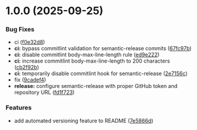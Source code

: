 # 1.0.0 (2025-09-25)

### Bug Fixes

- ci ([f0e32d8](https://github.com/comfy-deploy/paint/commit/f0e32d8604cc56c0fe853c177c5b197962132d39))
- **ci:** bypass commitlint validation for semantic-release commits ([67fc97b](https://github.com/comfy-deploy/paint/commit/67fc97b5301c65bc77d48981386d1f49d9c7bd6b))
- **ci:** disable commitlint body-max-line-length rule ([ed9e222](https://github.com/comfy-deploy/paint/commit/ed9e222f0ab12b7ab96470e01c907a5729d53a75))
- **ci:** increase commitlint body-max-line-length to 200 characters ([cb2f92b](https://github.com/comfy-deploy/paint/commit/cb2f92bca7a9acfec5f0923d2c21658b116690e6))
- **ci:** temporarily disable commitlint hook for semantic-release ([2e7156c](https://github.com/comfy-deploy/paint/commit/2e7156c66cf2d5b05744a43434c46382cc3b31f8))
- fix ([9cadef4](https://github.com/comfy-deploy/paint/commit/9cadef46ed2145462a4c4789e6cace3df5a07ef7))
- **release:** configure semantic-release with proper GitHub token and repository URL ([fd1f723](https://github.com/comfy-deploy/paint/commit/fd1f72331501a1a01eea86bd8bf0a2115b93a89d))

### Features

- add automated versioning feature to README ([7e5866d](https://github.com/comfy-deploy/paint/commit/7e5866d7092ced2d7ad1aa16c89869a7c29bbffa))

